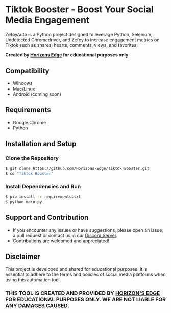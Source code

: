 # Tiktok Booster - Boost Your Social Media Engagement


ZefoyAuto is a Python project designed to leverage Python, Selenium, Undetected Chromedriver, and Zefoy to increase engagement metrics on Tiktok such as shares, hearts, comments, views, and favorites.

**Created by [Horizons Edge](https://discord.gg/wZK85gjhgZ) for educational purposes only**

## Compatibility

- Windows
- Mac/Linux
- Android (coming soon)

## Requirements
- Google Chrome
- Python

## Installation and Setup

### Clone the Repository
```bash
$ git clone https://github.com/Horizons-Edge/Tiktok-Booster.git
$ cd "Tiktok Booster"
```

### Install Dependencies and Run
```bash
$ pip install -r requirements.txt
$ python main.py
```

## Support and Contribution
- If you encounter any issues or have suggestions, please open an issue, a pull request or contact us in our [Discord Server](https://discord.gg/phunZWN4tT).
- Contributions are welcomed and appreciated!

## Disclaimer
This project is developed and shared for educational purposes. It is essential to adhere to the terms and policies of social media platforms when using this automation tool.

### THIS TOOL IS CREATED AND PROVIDED BY [HORIZON'S EDGE](https://discord.gg/phunZWN4tT) FOR EDUCATIONAL PURPOSES ONLY. WE ARE NOT LIABLE FOR ANY DAMAGES CAUSED.

